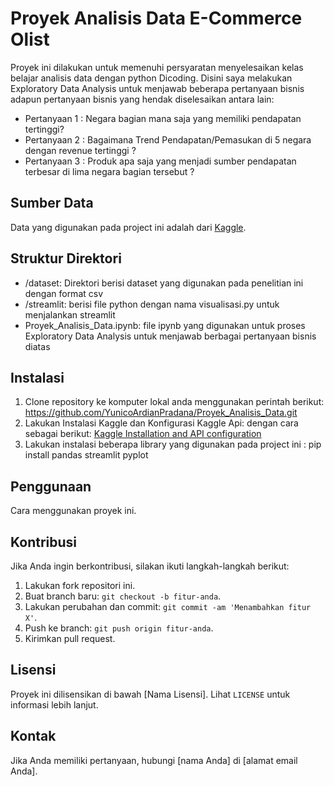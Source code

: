 # Proyek Analisis Data E-Commerce Olist
Proyek ini dilakukan untuk memenuhi persyaratan menyelesaikan kelas belajar analisis data dengan python Dicoding. Disini saya melakukan Exploratory Data Analysis untuk menjawab beberapa pertanyaan bisnis
adapun pertanyaan bisnis yang hendak diselesaikan antara lain:
- Pertanyaan 1 : Negara bagian mana saja yang memiliki pendapatan tertinggi?
- Pertanyaan 2 : Bagaimana Trend Pendapatan/Pemasukan di 5 negara dengan revenue tertinggi ?
- Pertanyaan 3 : Produk apa saja yang menjadi sumber pendapatan terbesar di lima negara bagian tersebut ?

## Sumber Data
Data yang digunakan pada project ini adalah dari [Kaggle](https://www.kaggle.com/datasets/olistbr/brazilian-ecommerce).

## Struktur Direktori
- /dataset: Direktori berisi dataset yang digunakan pada penelitian ini dengan format csv
- /streamlit: berisi file python dengan nama visualisasi.py untuk menjalankan streamlit
- Proyek_Analisis_Data.ipynb: file ipynb yang digunakan untuk proses Exploratory Data Analysis untuk menjawab berbagai pertanyaan bisnis diatas

## Instalasi
1. Clone repository ke komputer lokal anda menggunakan perintah berikut: https://github.com/YunicoArdianPradana/Proyek_Analisis_Data.git
2. Lakukan Instalasi Kaggle dan Konfigurasi Kaggle Api: dengan cara sebagai berikut: [Kaggle Installation and API configuration](https://github.com/Kaggle/kaggle-api)
3. Lakukan instalasi beberapa library yang digunakan pada project ini : pip install pandas streamlit pyplot 

## Penggunaan

Cara menggunakan proyek ini.

## Kontribusi

Jika Anda ingin berkontribusi, silakan ikuti langkah-langkah berikut:

1. Lakukan fork repositori ini.
2. Buat branch baru: `git checkout -b fitur-anda`.
3. Lakukan perubahan dan commit: `git commit -am 'Menambahkan fitur X'`.
4. Push ke branch: `git push origin fitur-anda`.
5. Kirimkan pull request.

## Lisensi

Proyek ini dilisensikan di bawah [Nama Lisensi]. Lihat `LICENSE` untuk informasi lebih lanjut.

## Kontak

Jika Anda memiliki pertanyaan, hubungi [nama Anda] di [alamat email Anda].

